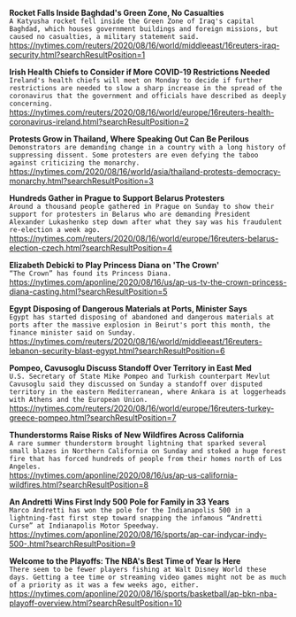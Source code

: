 **Rocket Falls Inside Baghdad's Green Zone, No Casualties**\
`A Katyusha rocket fell inside the Green Zone of Iraq's capital Baghdad, which houses government buildings and foreign missions, but caused no casualties, a military statement said.`\
https://nytimes.com/reuters/2020/08/16/world/middleeast/16reuters-iraq-security.html?searchResultPosition=1

**Irish Health Chiefs to Consider if More COVID-19 Restrictions Needed**\
`Ireland's health chiefs will meet on Monday to decide if further restrictions are needed to slow a sharp increase in the spread of the coronavirus that the government and officials have described as deeply concerning.`\
https://nytimes.com/reuters/2020/08/16/world/europe/16reuters-health-coronavirus-ireland.html?searchResultPosition=2

**Protests Grow in Thailand, Where Speaking Out Can Be Perilous**\
`Demonstrators are demanding change in a country with a long history of suppressing dissent. Some protesters are even defying the taboo against criticizing the monarchy.`\
https://nytimes.com/2020/08/16/world/asia/thailand-protests-democracy-monarchy.html?searchResultPosition=3

**Hundreds Gather in Prague to Support Belarus Protesters**\
`Around a thousand people gathered in Prague on Sunday to show their support for protesters in Belarus who are demanding President Alexander Lukashenko step down after what they say was his fraudulent re-election a week ago.`\
https://nytimes.com/reuters/2020/08/16/world/europe/16reuters-belarus-election-czech.html?searchResultPosition=4

**Elizabeth Debicki to Play Princess Diana on 'The Crown'**\
`“The Crown” has found its Princess Diana.`\
https://nytimes.com/aponline/2020/08/16/us/ap-us-tv-the-crown-princess-diana-casting.html?searchResultPosition=5

**Egypt Disposing of Dangerous Materials at Ports, Minister Says**\
`Egypt has started disposing of abandoned and dangerous materials at ports after the massive explosion in Beirut's port this month, the finance minister said on Sunday.`\
https://nytimes.com/reuters/2020/08/16/world/middleeast/16reuters-lebanon-security-blast-egypt.html?searchResultPosition=6

**Pompeo, Cavusoglu Discuss Standoff Over Territory in East Med**\
`U.S. Secretary of State Mike Pompeo and Turkish counterpart Mevlut Cavusoglu said they discussed on Sunday a standoff over disputed territory in the eastern Mediterranean, where Ankara is at loggerheads with Athens and the European Union.`\
https://nytimes.com/reuters/2020/08/16/world/europe/16reuters-turkey-greece-pompeo.html?searchResultPosition=7

**Thunderstorms Raise Risks of New Wildfires Across California**\
`A rare summer thunderstorm brought lightning that sparked several small blazes in Northern California on Sunday and stoked a huge forest fire that has forced hundreds of people from their homes north of Los Angeles. `\
https://nytimes.com/aponline/2020/08/16/us/ap-us-california-wildfires.html?searchResultPosition=8

**An Andretti Wins First Indy 500 Pole for Family in 33 Years**\
`Marco Andretti has won the pole for the Indianapolis 500 in a lightning-fast first step toward snapping the infamous “Andretti Curse” at Indianapolis Motor Speedway.`\
https://nytimes.com/aponline/2020/08/16/sports/ap-car-indycar-indy-500-.html?searchResultPosition=9

**Welcome to the Playoffs: The NBA's Best Time of Year Is Here**\
`There seem to be fewer players fishing at Walt Disney World these days. Getting a tee time or streaming video games might not be as much of a priority as it was a few weeks ago, either.`\
https://nytimes.com/aponline/2020/08/16/sports/basketball/ap-bkn-nba-playoff-overview.html?searchResultPosition=10

